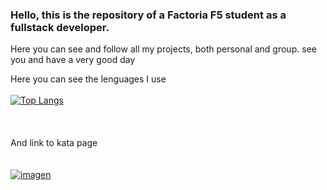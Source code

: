 ### Hello, this is the repository of a Factoria F5 student as a fullstack developer.
Here you can see and follow all my projects, both personal and group. see you and have a very good day


   Here you can see the lenguages I use<br><br>
    [![Top Langs](https://github-readme-stats.vercel.app/api/top-langs/?username=Perezdh13&layout=compact)](https://github.com/Perezdh13/github-readme-stats)  
    <br><br>    
    And link to kata page<br><br><br>
    [![imagen](https://www.codewars.com/users/Perezdh13/badges/large)](https://www.codewars.com/users/Perezdh13)
